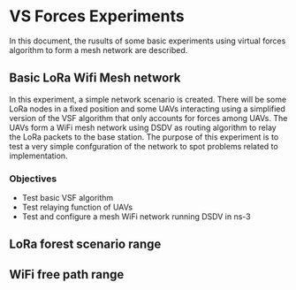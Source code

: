 # VS Forces Experiments

In this document, the rusults of some basic experiments using virtual forces algorithm to form a mesh network are described.

## Basic LoRa Wifi Mesh network

In this experiment, a simple network scenario is created. There will be some LoRa nodes in a fixed position and some UAVs interacting using a simplified version of the VSF algorithm that only accounts for forces among UAVs. The UAVs form a WiFi mesh network using DSDV as routing algorithm to relay the LoRa packets to the base station. The purpose of this experiment is to test a very simple confguration of the network to spot problems related to implementation. 

### Objectives

* Test basic VSF algorithm
* Test relaying function of UAVs
* Test and configure a mesh WiFi network running DSDV in ns-3




## LoRa forest scenario range

## WiFi free path range